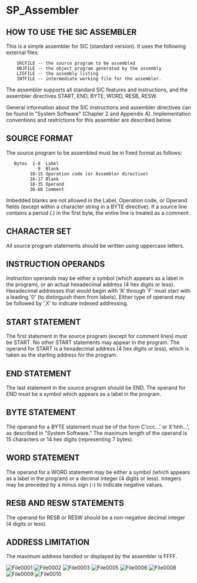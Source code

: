 # SP_Assembler


 
## HOW TO USE THE SIC ASSEMBLER 
 
 
   This is a simple assembler for SIC (standard version). It uses the
   following external files:
 
        SRCFILE -- the source program to be assembled 
        OBJFILE -- the object program generated by the assembly
        LISFILE -- the assembly listing
        INTFILE -- intermediate working file for the assembler.
 
   The assembler supports all standard SIC features and instructions, 
   and the assembler directives START, END, BYTE, WORD, RESB, RESW.
 
   General information about the SIC instructions and assembler directives
   can be found in "System Software" (Chapter 2 and Appendix A). 
   Implementation conventions and restrictions for this assembler are
   described below.
 
## SOURCE FORMAT
 
   The source program to be assembled must be in fixed format as follows:
 
       Bytes  1-8  Label
                9  Blank
             10-15 Operation code (or Assembler directive) 
             16-17 Blank
             18-35 Operand
             36-66 Comment
 
   Imbedded blanks are not allowed in the Label, Operation code, or 
   Operand fields (except within a character string in a BYTE directive).
   If a source line contains a period (.) in the first byte, the entire
   line is treated as a comment.
 
 
## CHARACTER SET
 
   All source program statements should be written using uppercase letters.
 
 
 
## INSTRUCTION OPERANDS 
 
   Instruction operands may be either a symbol (which appears as a label
   in the program), or an actual hexadecimal address (4 hex digits or less).
   Hexadecimal addresses that would begin with 'A' through 'F' must start
   with a leading '0' (to distinguish them from labels). Either type of 
   operand may be followed by ',X' to indicate indexed addressing.
 
 
## START STATEMENT
 
   The first statement in the source program (except for comment lines)
   must be START. No other START statements may appear in the program.
   The operand for START is a hexadecimal address (4 hex digits or less),
   which is taken as the starting address for the program.
 
 
## END STATEMENT
 
   The last statement in the source program should be END. The operand
   for END must be a symbol which appears as a label in the program. 
 
 
## BYTE STATEMENT 
 
   The operand for a BYTE statement must be of the form C'ccc...' or 
   X'hhh...', as described in "System Software." The maximum length
   of the operand is 15 characters or 14 hex digits (representing 7 bytes).
 
 
## WORD STATEMENT 
 
   The operand for a WORD statement may be either a symbol (which appears
   as a label in the program) or a decimal integer (4 digits or less).
   Integers may be preceded by a minus sign (-) to indicate negative 
   values. 
 
 
## RESB AND RESW STATEMENTS 
 
   The operand for RESB or RESW should be a non-negative decimal integer
   (4 digits or less). 
 
 
## ADDRESS LIMITATION 
 
   The maximum address handled or displayed by the assembler is FFFF.
 
                      

![File0001](https://github.com/kenwu890831/SP_Compiler/assets/92260086/93d04bca-430a-4036-ad0f-f234ec02b6d2)
![File0002](https://github.com/kenwu890831/SP_Compiler/assets/92260086/9551af1c-cd5f-4aea-8506-adbf4968756c)
![File0003](https://github.com/kenwu890831/SP_Compiler/assets/92260086/80d44385-62bf-4edb-8e12-56d4c5cb8df8)
![File0005](https://github.com/kenwu890831/SP_Compiler/assets/92260086/4b270ba4-061b-4e94-81b4-a0092ff824ba)
![File0006](https://github.com/kenwu890831/SP_Compiler/assets/92260086/88f75a35-d9e9-4283-92e8-e2229ef595a9)
![File0008](https://github.com/kenwu890831/SP_Compiler/assets/92260086/0965aef7-2d88-4e37-94a4-5338f496736a)
![File0009](https://github.com/kenwu890831/SP_Compiler/assets/92260086/8982b5cb-eff0-4f1b-9903-197637457fb3)
![File0010](https://github.com/kenwu890831/SP_Compiler/assets/92260086/fdd65964-91a2-4a92-9d8b-352f025b35a6)
